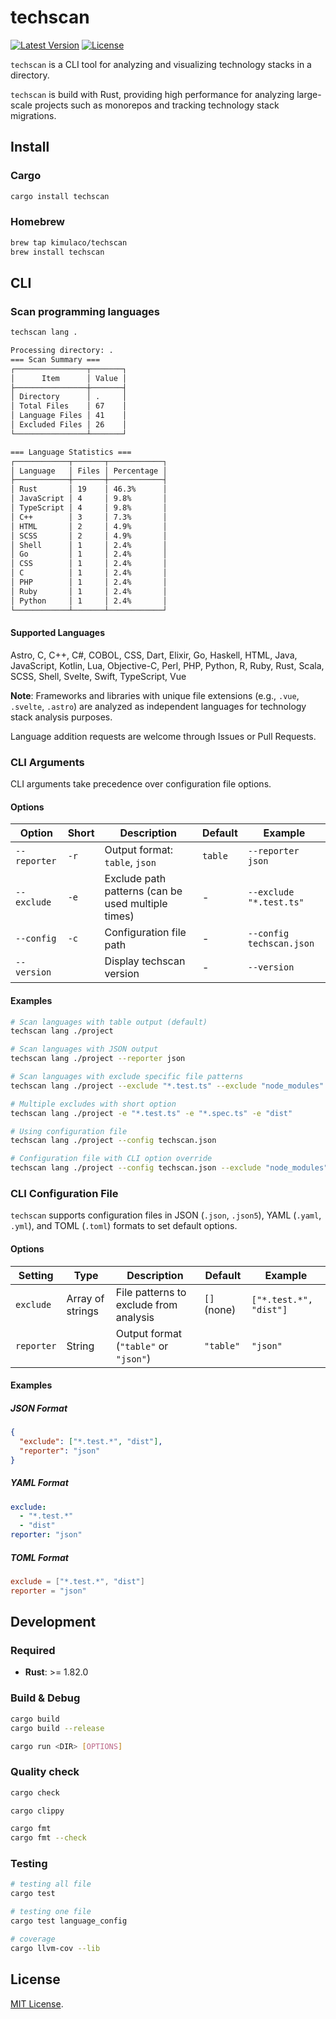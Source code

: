 # techscan

[![Latest Version](https://img.shields.io/github/v/release/kimulaco/techscan)](https://crates.io/crates/techscan)
[![License](https://img.shields.io/badge/license-MIT-blue?style=flat-square)](LICENSE-MIT)

`techscan` is a CLI tool for analyzing and visualizing technology stacks in a directory.

`techscan` is build with Rust, providing high performance for analyzing large-scale projects such as monorepos and tracking technology stack migrations.

## Install

### Cargo

```bash
cargo install techscan
```

### Homebrew

```bash
brew tap kimulaco/techscan
brew install techscan
```

## CLI

### Scan programming languages

```bash
techscan lang .

Processing directory: .
=== Scan Summary ===
┌────────────────┬───────┐
│      Item      │ Value │
├────────────────┼───────┤
│ Directory      │ .     │
│ Total Files    │ 67    │
│ Language Files │ 41    │
│ Excluded Files │ 26    │
└────────────────┴───────┘

=== Language Statistics ===
┌────────────┬───────┬────────────┐
│ Language   │ Files │ Percentage │
├────────────┼───────┼────────────┤
│ Rust       │ 19    │ 46.3%      │
│ JavaScript │ 4     │ 9.8%       │
│ TypeScript │ 4     │ 9.8%       │
│ C++        │ 3     │ 7.3%       │
│ HTML       │ 2     │ 4.9%       │
│ SCSS       │ 2     │ 4.9%       │
│ Shell      │ 1     │ 2.4%       │
│ Go         │ 1     │ 2.4%       │
│ CSS        │ 1     │ 2.4%       │
│ C          │ 1     │ 2.4%       │
│ PHP        │ 1     │ 2.4%       │
│ Ruby       │ 1     │ 2.4%       │
│ Python     │ 1     │ 2.4%       │
└────────────┴───────┴────────────┘
```

#### Supported Languages

Astro, C, C++, C#, COBOL, CSS, Dart, Elixir, Go, Haskell, HTML, Java, JavaScript, Kotlin, Lua, Objective-C, Perl, PHP, Python, R, Ruby, Rust, Scala, SCSS, Shell, Svelte, Swift, TypeScript, Vue

**Note**: Frameworks and libraries with unique file extensions (e.g., `.vue`, `.svelte`, `.astro`) are analyzed as independent languages for technology stack analysis purposes.

Language addition requests are welcome through Issues or Pull Requests.

### CLI Arguments

CLI arguments take precedence over configuration file options.

#### Options

| Option       | Short | Description                                        | Default | Example                  |
| ------------ | ----- | -------------------------------------------------- | ------- | ------------------------ |
| `--reporter` | `-r`  | Output format: `table`, `json`                     | `table` | `--reporter json`        |
| `--exclude`  | `-e`  | Exclude path patterns (can be used multiple times) | -       | `--exclude "*.test.ts"`  |
| `--config`   | `-c`  | Configuration file path                            | -       | `--config techscan.json` |
| `--version`  |       | Display techscan version                           | -       | `--version`              |

#### Examples

```bash
# Scan languages with table output (default)
techscan lang ./project

# Scan languages with JSON output
techscan lang ./project --reporter json

# Scan languages with exclude specific file patterns
techscan lang ./project --exclude "*.test.ts" --exclude "node_modules"

# Multiple excludes with short option
techscan lang ./project -e "*.test.ts" -e "*.spec.ts" -e "dist"

# Using configuration file
techscan lang ./project --config techscan.json

# Configuration file with CLI option override
techscan lang ./project --config techscan.json --exclude "node_modules"
```

### CLI Configuration File

`techscan` supports configuration files in JSON (`.json`, `.json5`), YAML (`.yaml`, `.yml`), and TOML (`.toml`) formats to set default options.

#### Options

| Setting    | Type             | Description                            | Default     | Example                |
| ---------- | ---------------- | -------------------------------------- | ----------- | ---------------------- |
| `exclude`  | Array of strings | File patterns to exclude from analysis | `[]` (none) | `["*.test.*", "dist"]` |
| `reporter` | String           | Output format (`"table"` or `"json"`)  | `"table"`   | `"json"`               |

#### Examples

##### JSON Format

```json
{
  "exclude": ["*.test.*", "dist"],
  "reporter": "json"
}
```

##### YAML Format

```yaml
exclude:
  - "*.test.*"
  - "dist"
reporter: "json"
```

##### TOML Format

```toml
exclude = ["*.test.*", "dist"]
reporter = "json"
```

## Development

### Required

- **Rust**: >= 1.82.0

### Build & Debug

```bash
cargo build
cargo build --release

cargo run <DIR> [OPTIONS]
```

### Quality check

```bash
cargo check

cargo clippy

cargo fmt
cargo fmt --check
```

### Testing

```bash
# testing all file
cargo test

# testing one file
cargo test language_config

# coverage
cargo llvm-cov --lib
```

## License

[MIT License](LICENSE).
